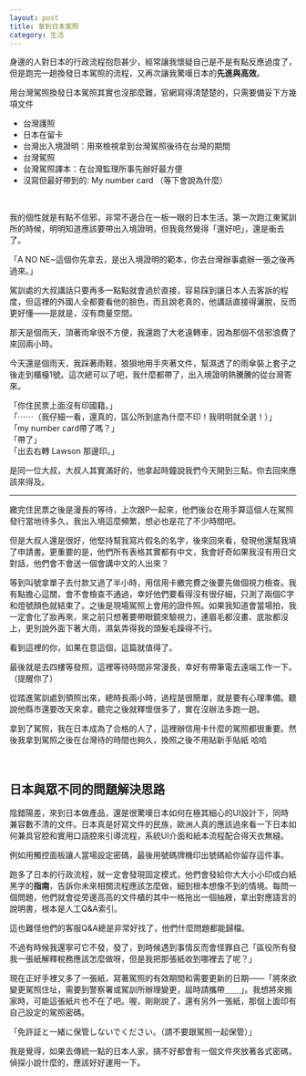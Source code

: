 ```yaml
---
layout: post
title: 拿到日本駕照
category: 生活
---
```


身邊的人對日本的行政流程抱怨甚少，經常讓我懷疑自己是不是有點反應過度了，但是跑完一趟換發日本駕照的流程，又再次讓我驚嘆日本的**先進與高效**。

用台灣駕照換發日本駕照其實也沒那麼難，官網寫得清楚楚的，只需要備妥下方幾項文件

> 
  - 台灣護照<br/>
  - 日本在留卡<br/>
  - 台灣出入境證明：用來檢視拿到台灣駕照後待在台灣的期間<br/>
  - 台灣駕照<br/>
  - 台灣駕照譯本：在台灣監理所事先辦好最方便<br/>
  - 沒寫但最好帶到的: My number card （等下會說為什麼）

<br/>

我的個性就是有點不信邪，非常不適合在一板一眼的日本生活。第一次跑江東駕訓所的時候，明明知道應該要帶出入境證明，但我竟然覺得「還好吧」，還是衝去了。

「A NO NE~這個你先拿去，是出入境證明的範本，你去台灣辦事處辦一張之後再過來。」

駕訓處的大叔講話只要再多一點點就會過於直接，容易踩到讓日本人去客訴的程度，但這裡的外國人全都要看他的臉色，而且說老真的，他講話直接得灑脫，反而更好懂——是就是，沒有商量空間。

那天是個雨天，頂著雨傘很不方便，我還跑了大老遠轉車，因為那個不信邪浪費了來回兩小時。

今天還是個雨天，我踩著雨鞋，狼狽地用手夾著文件，幫濕透了的雨傘裝上套子之後走到櫃檯1號。這次總可以了吧，我什麼都帶了，出入境證明熱騰騰的從台灣寄來。

「你住民票上面沒有印國籍。」<br/>
「⋯⋯（我仔細一看，還真的，區公所到底為什麼不印！我明明就全選！）」<br/>
「my number card帶了嗎？」<br/>
「帶了」<br/>
「出去右轉 Lawson 那邊印。」

是同一位大叔，大叔人其實滿好的，他拿起時鐘說我們今天開到三點，你去回來應該來得及。

---

繳完住民票之後是漫長的等待，上次跟P一起來，他們後台在用手算這個人在駕照發行當地待多久。我出入境這麼頻繁，想必也是花了不少時間吧。

但是大叔人還是很好，他堅持幫我寫片假名的名字，後來回來看，發現他還幫我填了申請書。更重要的是，他們所有表格其實都有中文，我會好奇如果我沒有用日文對話，他們會不會送一個會講中文的人出來？

等到叫號拿單子去付款又過了半小時，用信用卡繳完費之後要先做個視力檢查。我有點擔心這關，會不會檢查不通過，幸好他們要看得沒有很仔細，只測了兩個C字和燈號顏色就結束了。之後是現場駕照上會用的證件照。如果我知道會當場拍，我一定會化了妝再來，來之前只想著要帶眼鏡來驗視力，連眉毛都沒畫、底妝都沒上，更別說外面下著大雨，濕氣弄得我的頭髮毛躁得不行。

看到這裡的你，如果在意這個，這篇就值得了。

最後就是去四樓等發照，這裡等待時間非常漫長，幸好有帶筆電去遠端工作一下。（提醒你了）

從踏進駕訓處到領照出來，總時長兩小時，過程是很簡單，就是要有心理準備。聽說他縣市還要改天來拿，聽完之後就釋懷很多了，實在沒辦法多跑一趟。

拿到了駕照，我在日本成為了合格的人了，這裡辦信用卡什麼的駕照都很重要。然後我拿到駕照之後在台灣待的時間也夠久，換照之後不用貼新手貼紙 哈哈

<br/>

## 日本與眾不同的問題解決思路

陰錯陽差，來到日本做產品，還是很驚嘆日本如何在極其細心的UI設計下，同時兼容數不清的文件。日本真是好寫文件的民族，歐洲人真的應該過來看一下日本如何兼具官腔和實用口語腔來引導流程，系統UI介面和紙本流程配合得天衣無縫。

例如用觸控面板讓人當場設定密碼，最後用號碼牌機印出號碼給你留存這件事。

跑多了日本的行政流程，就一定會發現固定模式，他們會發給你大大小小印成白紙黑字的**指南**，告訴你未來相關流程應該怎麼做，細到根本想像不到的情境。每問一個問題，他們就會從旁邊高高的文件櫃的其中一格拖出一個抽屜，拿出對應語言的說明書，根本是人工Q&A索引。

這也難怪他們的客服Q&A總是非常好找了，他們什麼問題都能歸檔。
  
不過有時候我還寧可它不發，發了，到時候遇到事情反而會怪罪自己「區役所有發我一張紙解釋稅務應該怎麼做呀，但是我把那張紙收到哪裡去了呢？」
  
現在正好手裡又多了一張紙，寫著駕照的有效期間和需要更新的日期——「將來欲變更駕照住址，需要到警察署或駕訓所辦理變更，屆時請攜帶＿＿」。我想將來搬家時，可能這張紙片也不在了吧。喔，剛剛說了，還有另外一張紙，那個上面印有自己設定的駕照密碼。

「免許証と一緒に保管しないでください。（請不要跟駕照一起保管）」

我是覺得，如果去傳統一點的日本人家，搞不好都會有一個文件夾放著各式密碼，偵探小說什麼的，應該好好運用一下。